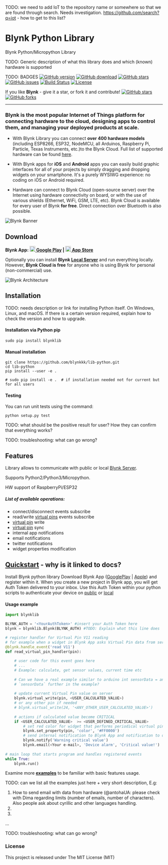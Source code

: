 TODO: we need to add IoT to the repository name or somewhere so that we are found through search. Needs investigation.
https://github.com/search?q=iot  - how to get to this list? 

# Blynk Python Library
Blynk Python/Micropython Library

TODO: Generic description of what this library does and which (known) hardware is supported

TODO: BADGES
[![GitHub version](https://img.shields.io/github/release/blynkkk/blynk-library.svg)](https://github.com/blynkkk/blynk-library/releases/latest)
[![GitHub download](https://img.shields.io/github/downloads/blynkkk/blynk-library/total.svg)](https://github.com/blynkkk/blynk-library/releases/latest)
[![GitHub stars](https://img.shields.io/github/stars/blynkkk/blynk-library.svg)](https://github.com/blynkkk/blynk-library/stargazers)
[![GitHub issues](https://img.shields.io/github/issues/blynkkk/blynk-library.svg)](https://github.com/blynkkk/blynk-library/issues)
[![Build Status](https://img.shields.io/travis/blynkkk/blynk-library.svg)](https://travis-ci.org/blynkkk/blynk-library)
[![License](https://img.shields.io/badge/license-MIT-blue.svg)](https://github.com/blynkkk/blynk-library/blob/master/LICENSE)

If you like **Blynk** - give it a star, or fork it and contribute! 
[![GitHub stars](https://img.shields.io/github/stars/blynkkk/blynk-library.svg?style=social&label=Star)](https://github.com/blynkkk/blynk-library/stargazers) 
[![GitHub forks](https://img.shields.io/github/forks/blynkkk/blynk-library.svg?style=social&label=Fork)](https://github.com/blynkkk/blynk-library/network)
__________

### Blynk is **the most popular Internet of Things platform** for connecting hardware to the cloud, designing apps to control them, and managing your deployed products at scale. 

- With Blynk Library you can connect **over 400 hardware models** (including ESP8266, ESP32, NodeMCU, all Arduinos, Raspberry Pi, Particle, Texas Instruments, etc.)to the Blynk Cloud.
Full list of supported hardware can be found [here](https://github.com/blynkkk/blynkkk.github.io/blob/master/SupportedHardware.md).

- With Blynk apps for **iOS** and **Android** apps you can easily build graphic interfaces for all of your projects by simply dragging and dropping widgets on your smartphone. It's a purely WYSIWG experience: no coding on iOS or Android required. 

- Hardware can connect to Blynk Cloud (open-source server) over the Internet using hardware connectivity on board, or with the use of various shields (Ethernet, WiFi, GSM, LTE, etc). Blynk Cloud is available for every user of Blynk **for free**. Direct connection over Bluetooth is also possible. 

![Blynk Banner][blynk-banner]

## Download

**Blynk App: 
[<img src="https://cdn.rawgit.com/simple-icons/simple-icons/develop/icons/googleplay.svg" width="18" height="18" /> Google Play][blynk-app-android] | 
[<img src="https://cdn.rawgit.com/simple-icons/simple-icons/develop/icons/apple.svg" width="18" height="18" /> App Store][blynk-app-ios]**

Optionally you can install **Blynk [Local Server](https://github.com/blynkkk/blynk-server)** and run everything locally. However, **Blynk Cloud is free** for anyone who is using Blynk for personal (non-commercial) use.

![Blynk Architecture][blynk-architecture]

## Installation 

TODO: needs description or link for installing Python itself. On Windows, Linux, and macOS. If there is a certain version required, explain how to check the version and how to upgrade.

#### Installation via Python pip
    sudo pip install blynklib   


#### Manual installation 
    git clone https://github.com/blynkkk/lib-python.git
    cd lib-python
    pip install --user -e .

    # sudo pip install -e .  # if installation needed not for current but for all users 

#### Testing
You can run unit tests using the command:

    python setup.py test

TODO: what should be the positive result for user? How they can confirm that everything works? 

TODO: troubleshooting: what can go wrong?

## Features
Library allows to communicate with public or local [Blynk Server][blynk-server].
 
Supports Python2/Python3/Micropython.

HW support of RaspberryPi/ESP32

##### List of available operations:
 - connect/disconnect events subscribe
 - read/write [virtual pins][blynk-vpins] events subscribe
 - [virtual pin][blynk-vpins] write
 - [virtual pin][blynk-vpins] sync
 - internal app notifications
 - email notifications
 - twitter notifications
 - widget properties modification
 

## [Quickstart][blynk-docs]  - why is it linked to docs? 
Install Blynk python  library
Download Blynk App ([GooglePlay][blynk-app-android] | [Apple][blynk-app-ios]) and register within it. 
When you create a new project in Blynk app, you will get Auth Token delivered to your inbox. Use this Auth Token within your python scripts to authenticate your device on
[public][blynk-server-public] or [local][blynk-server]

#### Usage example
```py
import blynklib

BLYNK_AUTH = '<YourAuthToken>' #insert your Auth Token here
blynk = blynklib.Blynk(BLYNK_AUTH) #TODO: Explain what this line does

# register handler for Virtual Pin V11 reading
# for example when a widget in Blynk App asks Virtual Pin data from server within given interval    
@blynk.handle_event('read V11')
def read_virtual_pin_handler(pin):
    
    # user code for this event goes here
    # ...
    # Example: calculate, get sensor values, current time etc
    
    # Can we have a real example similar to arduino int sensorData = analogRead (A0), and then use
    # `sensorData` further in the example? 
    
    # update current Virtual Pin value on server 
    blynk.virtual_write(pin, <USER_CALCULATED_VALUE>)
    # or any other pin if needed
    # blynk.virtual_write(24, '<ANY_OTHER_USER_CALCULATED_VALUE>')
        
    # actions if calculated value become CRITICAL
    if <USER_CALCULATED_VALUE>  >= <USER_DEFINED_CRITICAL_VALUE>
        # set red color for widget that performs periodical virtual pin read operations
        blynk.set_property(pin, 'color', '#FF0000')
        # send internal notification to Blynk App and notification to defined e-mail 
        blynk.notify('Warning critical value')
        blynk.email(<Your e-mail>, 'Device alarm', 'Critical value!')
        
# main loop that starts program and handles registered events
while True:
    blynk.run()
```


Examine more **[examples][blynk-py-examples]** to be familiar with basic features usage.

TODO: can we list all the examples just here + very short description, E.g:
1. How to send email with data from hardware (@antohaUA: please check with Dima regarding limits (number of emails, number of characters). Also people ask about cyrillic and other languages handling.
2.
3.
...

TODO: troubleshooting: what can go wrong?

### License
This project is released under The MIT License (MIT)



  [blynk-io]: https://github.com/blynkkk/blynkkk.github.io
  [blynk-architecture]: https://github.com/blynkkk/blynkkk.github.io/blob/master/images/architecture.png
  [blynk-banner]: https://github.com/blynkkk/blynkkk.github.io/blob/master/images/GithubBanner.jpg
  [blynk-server]: https://github.com/blynkkk/blynk-server
  [blynk-server-public]: http://blynk-cloud.com
  [blynk-docs]: https://docs.blynk.cc/
  [blynk-py-examples]: https://github.com/blynkkk/lib-python/blob/master/examples
  [blynk-app-android]: https://play.google.com/store/apps/details?id=cc.blynk
  [blynk-app-ios]: https://itunes.apple.com/us/app/blynk-control-arduino-raspberry/id808760481?ls=1&mt=8
  [blynk-vpins]: http://help.blynk.cc/getting-started-library-auth-token-code-examples/blynk-basics/what-is-virtual-pins
